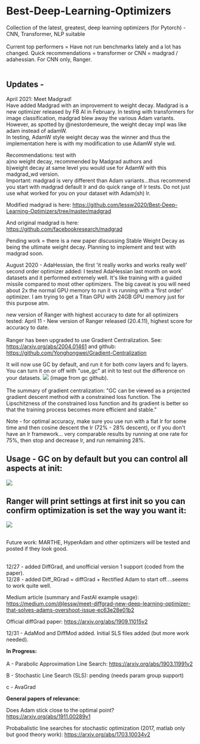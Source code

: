 # Best-Deep-Learning-Optimizers</br>
Collection of the latest, greatest, deep learning optimizers (for Pytorch) - CNN, Transformer, NLP suitable
</br></br>
Current top performers = Have not run benchmarks lately and a lot has changed.  Quick recommendations = transformer or CNN = madgrad / adahessian.  For CNN only, Ranger. 
</br></br>
## Updates - 
April 2021:  Meet Madgrad!  </br>Have added Madgrad with an improvement to weight decay. Madgrad is a new optimizer released by FB AI in February.  In testing with transformers for image classification, madgrad blew away the various Adam variants.</br>
However, as spotted by @nestordemeure, the weight decay impl was like adam instead of adamW.  
In testing, AdamW style weight decay was the winner and thus the implementation here is with my modification to use AdamW style wd.

Recommendations: test with </br>a)no weight decay, recommended by Madgrad authors and </br>b)weight decay at same level you would use for AdamW with this madgrad_wd version.
</br>
Important: madgrad is very different than Adam variants...thus recommend you start with madgrad default lr and do quick range of lr tests.  Do not just use what worked for you on your dataset with Adam(sh) lr.

Modified madgrad is here:  https://github.com/lessw2020/Best-Deep-Learning-Optimizers/tree/master/madgrad

And original madgrad is here:  https://github.com/facebookresearch/madgrad

Pending work = there is a new paper discussing Stable Weight Decay as being the ultimate weight decay.  Planning to implement and test with madgrad soon. 

August 2020 -  AdaHessian, the first 'it really works and works really well' second order optimizer added:
 I tested AdaHessian last month on work datasets and it performed extremely well.  It's like training with a guided missile compared to most other optimizers.
The big caveat is you will need about 2x the normal GPU memory to run it vs running with a 'first order' optimizer.
I am trying to get a Titan GPU with 24GB GPU memory just for this purpose atm.


new version of Ranger with highest accuracy to date for all optimizers tested:
April 11 - New version of Ranger released (20.4.11), highest score for accuracy to date.  
</br>Ranger has been upgraded to use Gradient Centralization.  See: https://arxiv.org/abs/2004.01461  and github:  https://github.com/Yonghongwei/Gradient-Centralization

It will now use GC by default, and run it for both conv layers and fc layers. You can turn it on or off with "use_gc" at init to test out the difference on your datasets.
![](images/projected_gradient.png)
(image from gc github).   
</br>The summary of gradient centralization: "GC can be viewed as a projected gradient descent method with a constrained loss function. The Lipschitzness of the constrained loss function and its gradient is better so that the training process becomes more efficient and stable."
</br>

Note - for optimal accuracy, make sure you use run with a flat lr for some time and then cosine descent the lr (72% - 28% descent), or if you don't have an lr framework... very comparable results by running at one rate for 75%, then stop and decrease lr, and run remaining 28%. 

## Usage - GC on by default but you can control all aspects at init:
![](images/ranger-with-gc-options.jpg)
</br>
## Ranger will print settings at first init so you can confirm optimization is set the way you want it:
![](images/ranger-init.jpg)

</br> Future work: MARTHE, HyperAdam and other optimizers will be tested and posted if they look good.  

</br>
12/27 - added DiffGrad, and unofficial version 1 support (coded from the paper). 
</br>
12/28 - added Diff_RGrad = diffGrad + Rectified Adam to start off....seems to work quite well. 

Medium article (summary and FastAI example usage):
https://medium.com/@lessw/meet-diffgrad-new-deep-learning-optimizer-that-solves-adams-overshoot-issue-ec63e28e01b2

Official diffGrad paper:  https://arxiv.org/abs/1909.11015v2

12/31 - AdaMod and DiffMod added.  Initial SLS files added (but more work needed).


<b>In Progress:</b></br></br>
A - Parabolic Approximation Line Search:  https://arxiv.org/abs/1903.11991v2

B - Stochastic Line Search (SLS): pending (needs param group support)

c - AvaGrad 


<b>General papers of relevance:</b>

Does Adam stick close to the optimal point?  https://arxiv.org/abs/1911.00289v1


Probabalistic line searches for stochastic optimization (2017, matlab only but good theory work):  https://arxiv.org/abs/1703.10034v2  
